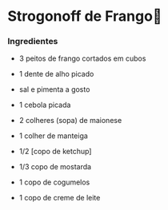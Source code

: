 # Strogonoff de Frango:chicken:

### Ingredientes 

- 3 peitos de frango cortados em cubos

- 1 dente de alho picado

- sal e pimenta a gosto

- 1 cebola picada

- 2 colheres (sopa) de maionese

- 1 colher de manteiga

- 1/2 [copo de ketchup]

- 1/3 copo de mostarda

- 1 copo de cogumelos

- 1 copo de creme de leite

  

